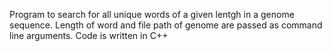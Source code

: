 Program to search for all unique words of a given lentgh in a genome 
sequence. Length of word and file path of genome are passed as command 
line arguments. Code is written in C++
